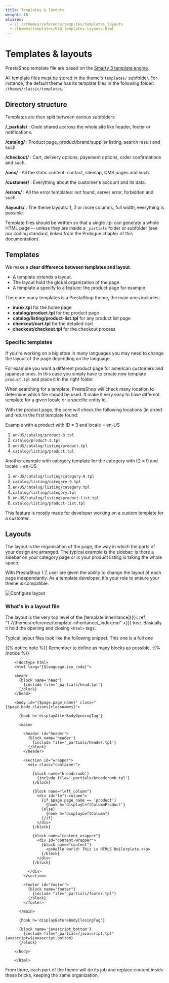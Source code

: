 ```yaml
---
title: Templates & layouts
weight: 10
aliases:
  - /1.7/themes/reference/templtes/templates_layouts
  - /themes/templates/010-templates-layouts.html
---
```


# Templates & layouts

PrestaShop template file are based on the [Smarty 3 template engine](https://www.smarty.net/v3_overview).

All template files must be stored in the theme's `templates/` subfolder. For instance, the default theme
has its template files in the following folder: `/themes/classic/templates`.


Directory structure
------------------------------------

Templates are then split between various subfolders.

**/_partials/**
: Code shared accross the whole site like header, footer or notifications.

**/catalog/**
: Product page, product/brand/supplier listing, search result and such.

**/checkout/**
: Cart, delivery options, payement options, order confirmations and such.

**/cms/**
: All the static content: contact, sitemap, CMS pages and such.

**/customer/**
: Everything about the customer's account and its data.

**/errors/**
: All the error templates: not found, server error, forbidden and such.

**/layouts/**
: The theme layouts: 1, 2 or more columns, full width, everything is possible.

Template files should be written so that a single .tpl can generate a whole HTML page -- unless they are
inside a `_partials` folder or subfolder (see our coding standard, linked from the Prologue chapter
of this documentation).


## Templates

We make a **clear difference between templates and layout**.

* A template extends a layout.
* The layout hold the global organization of the page
* A template a specify to a feature: the product page for example

There are many templates is a PrestaShop theme, the main ones includes:

* **index.tpl** for the home page
* **catalog/product.tpl** for the product page
* **catalog/listing/product-list.tpl** for any product list page
* **checkout/cart.tpl** for the detailed cart
* **checkout/checkout.tpl** for the checkout process

### Specific templates

If you're working on a big store in many languages you may need to change the layout
of the page depending on the language.

For example you want a different product page for american customers and japanese ones.
In this case you simply have to create new template `product.tpl` and place it in
the right folder.

When searching for a template, PrestaShop will check many location to determine
which file should be used. It make it very easy to have different template for a
given locale or a specific entity id.

With the product page, the core will check the following locations (in order) and
return the first template found:

Example with a product with ID = 3 and locale = en-US

1. `en-US/catalog/product-3.tpl`
2. `catalog/product-3.tpl`
3. `en/US/catalog/listing/product.tpl`
4. `catalog/listing/product.tpl`

Another example with category template for the category with ID = 9 and locale = en-US.

1. `en-US/catalog/listing/category-9.tpl`
2. `catalog/listing/category-9.tpl`
3. `en/US/catalog/listing/category.tpl`
4. `catalog/listing/category.tpl`
5. `en-US/catalog/listing/product-list.tpl`
6. `catalog/listing/product-list.tpl`

This feature is mostly made for developer working on a custom template for a customer.

## Layouts

The layout is the organisation of the page, the way in which the parts of your design are arranged.
The typical example is the sidebar: is there a sidebar on your category page or is your product listing
is taking the whole space.

With PrestaShop 1.7, user are given the ability to change the layout of each page
independantly. As a template developer, it's your role to ensure your theme is
compatible.

![Configure layout](../img/configure-layout.png)

### What's in a layout file

The layout is the very top level of the [template inheritance]({{< ref "1.7/themes/reference/template-inheritance/_index.md" >}})
tree. Basically it hold the opening and closing `<html>` tags.

Typical layout files look like the following snippet. This one is a full one

{{% notice note %}}
  Remember to define as many blocks as possible.
{{% /notice %}}

```html+smarty
    <!doctype html>
    <html lang="{$language.iso_code}">

    <head>
      {block name='head'}
        {include file='_partials/head.tpl'}
      {/block}
    </head>

    <body id="{$page.page_name}" class="{$page.body_classes|classnames}">

      {hook h='displayAfterBodyOpeningTag'}

      <main>

        <header id="header">
          {block name='header'}
            {include file='_partials/header.tpl'}
          {/block}
        </header>

        <section id="wrapper">
          <div class="container">

            {block name='breadcrumb'}
              {include file='_partials/breadcrumb.tpl'}
            {/block}

            {block name="left_column"}
              <div id="left-column">
                {if $page.page_name == 'product'}
                  {hook h='displayLeftColumnProduct'}
                {else}
                  {hook h="displayLeftColumn"}
                {/if}
              </div>
            {/block}

            {block name="content_wrapper"}
              <div id="content-wrapper">
                {block name="content"}
                  <p>Hello world! This is HTML5 Boilerplate.</p>
                {/block}
              </div>
            {/block}

          </div>
        </section>

        <footer id="footer">
          {block name="footer"}
            {include file="_partials/footer.tpl"}
          {/block}
        </footer>

      </main>

      {hook h='displayBeforeBodyClosingTag'}

      {block name='javascript_bottom'}
        {include file="_partials/javascript.tpl" javascript=$javascript.bottom}
      {/block}

    </body>

    </html>
```

From there, each part of the theme will do its job and replace content inside these
bricks, keeping the same organization.
